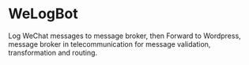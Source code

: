 # WeLogBot
Log WeChat messages to message broker, then Forward to Wordpress, message broker  in telecommunication for message validation, transformation and routing.
